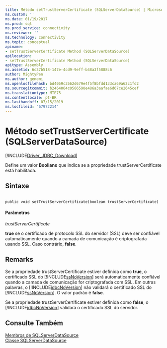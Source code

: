 ```yaml
---
title: Método setTrustServerCertificate (SQLServerDataSource) | Microsoft Docs
ms.custom: ''
ms.date: 01/19/2017
ms.prod: sql
ms.prod_service: connectivity
ms.reviewer: ''
ms.technology: connectivity
ms.topic: conceptual
apiname:
- setTrustServerCertificate Method (SQLServerDataSource)
apilocation:
- setTrustServerCertificate Method (SQLServerDataSource)
apitype: Assembly
ms.assetid: 6c37b518-147e-4cd9-9eff-b48a3f5888c6
author: MightyPen
ms.author: genemi
ms.openlocfilehash: bd4059c3562d679e4f5f8bfdd133ca69a62c1fd2
ms.sourcegitcommit: b2464064c0566590e486a3aafae6d67ce2645cef
ms.translationtype: MTE75
ms.contentlocale: pt-BR
ms.lasthandoff: 07/15/2019
ms.locfileid: "67972214"
---
```

# <a name="settrustservercertificate-method-sqlserverdatasource"></a>Método setTrustServerCertificate (SQLServerDataSource)
[!INCLUDE[Driver_JDBC_Download](../../../includes/driver_jdbc_download.md)]

  Define um valor **Booliano** que indica se a propriedade trustServerCertificate está habilitada.  
  
## <a name="syntax"></a>Sintaxe  
  
```  
  
public void setTrustServerCertificate(boolean trustServerCertificate)  
```  
  
#### <a name="parameters"></a>Parâmetros  
 *trustServerCertificate*  
  
 **true** se o certificado de protocolo SSL do servidor (SSL) deve ser confiável automaticamente quando a camada de comunicação é criptografada usando SSL. Caso contrário, **false**.  
  
## <a name="remarks"></a>Remarks  
 Se a propriedade trustServerCertificate estiver definida como **true**, o certificado SSL do [!INCLUDE[ssNoVersion](../../../includes/ssnoversion-md.md)] será automaticamente confiável quando a camada de comunicação for criptografada com SSL. Em outras palavras, o [!INCLUDE[jdbcNoVersion](../../../includes/jdbcnoversion_md.md)] não validará o certificado SSL do [!INCLUDE[ssNoVersion](../../../includes/ssnoversion-md.md)]. O valor padrão é **false**.  
  
 Se a propriedade trustServerCertificate estiver definida como **false**, o [!INCLUDE[jdbcNoVersion](../../../includes/jdbcnoversion_md.md)] validará o certificado SSL do servidor.  
  
## <a name="see-also"></a>Consulte Também  
 [Membros de SQLServerDataSource](../../../connect/jdbc/reference/sqlserverdatasource-members.md)   
 [Classe SQLServerDataSource](../../../connect/jdbc/reference/sqlserverdatasource-class.md)  
  
  
